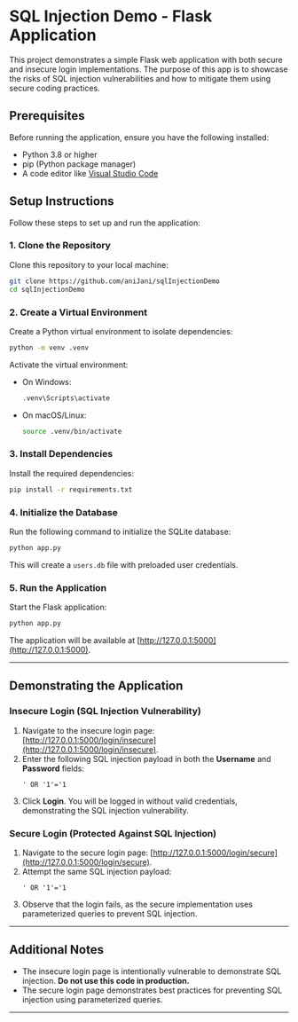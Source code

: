 # SQL Injection Demo - Flask Application

This project demonstrates a simple Flask web application with both secure and insecure login implementations. The purpose of this app is to showcase the risks of SQL injection vulnerabilities and how to mitigate them using secure coding practices.

## Prerequisites

Before running the application, ensure you have the following installed:
- Python 3.8 or higher
- pip (Python package manager)
- A code editor like [Visual Studio Code](https://code.visualstudio.com/)

## Setup Instructions

Follow these steps to set up and run the application:

### 1. Clone the Repository
Clone this repository to your local machine:
```bash
git clone https://github.com/aniJani/sqlInjectionDemo
cd sqlInjectionDemo
```

### 2. Create a Virtual Environment
Create a Python virtual environment to isolate dependencies:
```bash
python -m venv .venv
```

Activate the virtual environment:
- On Windows:
  ```bash
  .venv\Scripts\activate
  ```
- On macOS/Linux:
  ```bash
  source .venv/bin/activate
  ```

### 3. Install Dependencies
Install the required dependencies:
```bash
pip install -r requirements.txt
```

### 4. Initialize the Database
Run the following command to initialize the SQLite database:
```bash
python app.py
```
This will create a `users.db` file with preloaded user credentials.

### 5. Run the Application
Start the Flask application:
```bash
python app.py
```

The application will be available at [http://127.0.0.1:5000](http://127.0.0.1:5000).

---

## Demonstrating the Application

### Insecure Login (SQL Injection Vulnerability)
1. Navigate to the insecure login page: [http://127.0.0.1:5000/login/insecure](http://127.0.0.1:5000/login/insecure).
2. Enter the following SQL injection payload in both the **Username** and **Password** fields:
   ```
   ' OR '1'='1
   ```
3. Click **Login**. You will be logged in without valid credentials, demonstrating the SQL injection vulnerability.

### Secure Login (Protected Against SQL Injection)
1. Navigate to the secure login page: [http://127.0.0.1:5000/login/secure](http://127.0.0.1:5000/login/secure).
2. Attempt the same SQL injection payload:
   ```
   ' OR '1'='1
   ```
3. Observe that the login fails, as the secure implementation uses parameterized queries to prevent SQL injection.

---

## Additional Notes

- The insecure login page is intentionally vulnerable to demonstrate SQL injection. **Do not use this code in production.**
- The secure login page demonstrates best practices for preventing SQL injection using parameterized queries.

---

